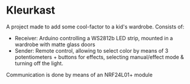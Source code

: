 # Kleurkast
A project made to add some cool-factor to a kid's wardrobe.
Consists of:
- Receiver: Arduino controlling a WS2812b LED strip, mounted in a wardrobe with matte glass doors
- Sender: Remote control, allowing to select color by means of 3 potentiometers + buttons for effects, selecting manual/effect mode & turning off the light.

Communication is done by means of an NRF24L01+ module
